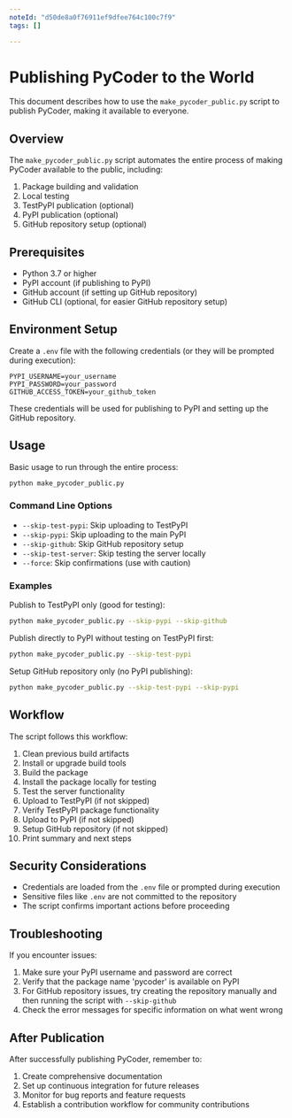```yaml
---
noteId: "d50de8a0f76911ef9dfee764c100c7f9"
tags: []

---
```


# Publishing PyCoder to the World

This document describes how to use the `make_pycoder_public.py` script to publish PyCoder, making it available to everyone.

## Overview

The `make_pycoder_public.py` script automates the entire process of making PyCoder available to the public, including:

1. Package building and validation
2. Local testing
3. TestPyPI publication (optional)
4. PyPI publication (optional)
5. GitHub repository setup (optional)

## Prerequisites

- Python 3.7 or higher
- PyPI account (if publishing to PyPI)
- GitHub account (if setting up GitHub repository)
- GitHub CLI (optional, for easier GitHub repository setup)

## Environment Setup

Create a `.env` file with the following credentials (or they will be prompted during execution):

```
PYPI_USERNAME=your_username
PYPI_PASSWORD=your_password
GITHUB_ACCESS_TOKEN=your_github_token
```

These credentials will be used for publishing to PyPI and setting up the GitHub repository.

## Usage

Basic usage to run through the entire process:

```bash
python make_pycoder_public.py
```

### Command Line Options

- `--skip-test-pypi`: Skip uploading to TestPyPI
- `--skip-pypi`: Skip uploading to the main PyPI
- `--skip-github`: Skip GitHub repository setup
- `--skip-test-server`: Skip testing the server locally
- `--force`: Skip confirmations (use with caution)

### Examples

Publish to TestPyPI only (good for testing):
```bash
python make_pycoder_public.py --skip-pypi --skip-github
```

Publish directly to PyPI without testing on TestPyPI first:
```bash
python make_pycoder_public.py --skip-test-pypi
```

Setup GitHub repository only (no PyPI publishing):
```bash
python make_pycoder_public.py --skip-test-pypi --skip-pypi
```

## Workflow

The script follows this workflow:

1. Clean previous build artifacts
2. Install or upgrade build tools
3. Build the package
4. Install the package locally for testing
5. Test the server functionality
6. Upload to TestPyPI (if not skipped)
7. Verify TestPyPI package functionality
8. Upload to PyPI (if not skipped)
9. Setup GitHub repository (if not skipped)
10. Print summary and next steps

## Security Considerations

- Credentials are loaded from the `.env` file or prompted during execution
- Sensitive files like `.env` are not committed to the repository
- The script confirms important actions before proceeding

## Troubleshooting

If you encounter issues:

1. Make sure your PyPI username and password are correct
2. Verify that the package name 'pycoder' is available on PyPI
3. For GitHub repository issues, try creating the repository manually and then running the script with `--skip-github`
4. Check the error messages for specific information on what went wrong

## After Publication

After successfully publishing PyCoder, remember to:

1. Create comprehensive documentation
2. Set up continuous integration for future releases
3. Monitor for bug reports and feature requests
4. Establish a contribution workflow for community contributions
